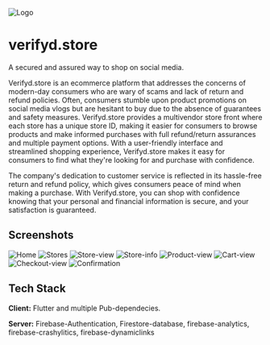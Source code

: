 
![Logo](https://github.com/fyd-tjm/VeriFYD.store/blob/master/assets/images/verify.store-logo.png)


# verifyd.store

A secured and assured way to shop on social media.

Verifyd.store is an ecommerce platform that addresses the concerns of modern-day consumers who are wary of scams and lack of return and refund policies. Often, consumers stumble upon product promotions on social media vlogs but are hesitant to buy due to the absence of guarantees and safety measures. Verifyd.store provides a multivendor store front where each store has a unique store ID, making it easier for consumers to browse products and make informed purchases with full refund/return assurances and multiple payment options. With a user-friendly interface and streamlined shopping experience, Verifyd.store makes it easy for consumers to find what they're looking for and purchase with confidence.

The company's dedication to customer service is reflected in its hassle-free return and refund policy, which gives consumers peace of mind when making a purchase. With Verifyd.store, you can shop with confidence knowing that your personal and financial information is secure, and your satisfaction is guaranteed. 
## Screenshots

![Home](https://github.com/fyd-tjm/VeriFYD.store/blob/master/screenshots/home.png)
![Stores](https://github.com/fyd-tjm/VeriFYD.store/blob/master/screenshots/stores.png)
![Store-view](https://github.com/fyd-tjm/VeriFYD.store/blob/master/screenshots/store.png)
![Store-info](https://github.com/fyd-tjm/VeriFYD.store/blob/master/screenshots/store-info.png)
![Product-view](https://github.com/fyd-tjm/VeriFYD.store/blob/master/screenshots/product.png)
![Cart-view](https://github.com/fyd-tjm/VeriFYD.store/blob/master/screenshots/cart.png)
![Checkout-view](https://github.com/fyd-tjm/VeriFYD.store/blob/master/screenshots/payment.png)
![Confirmation](https://github.com/fyd-tjm/VeriFYD.store/blob/master/screenshots/confirmation.png)



## Tech Stack

**Client:** Flutter and multiple Pub-dependecies.

**Server:** Firebase-Authentication, Firestore-database, firebase-analytics, firebase-crashylitics, firebase-dynamiclinks


